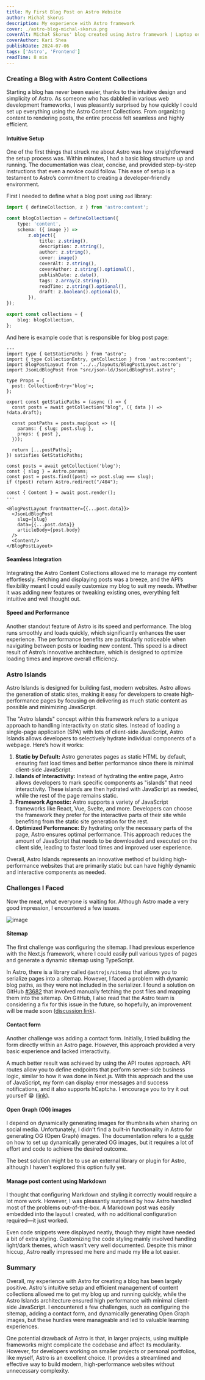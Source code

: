 ```yaml
---
title: My First Blog Post on Astro Website
author: Michał Skorus
description: My experience with Astro framework
cover: ./astro-blog-michal-skorus.png
coverAlt: Michał Skorus' blog created using Astro framework | Laptop on desk
coverAuthor: Kari Shea
publishDate: 2024-07-06
tags: ['Astro', 'Frontend']
readTime: 8 min
---
```


### Creating a Blog with Astro Content Collections

Starting a blog has never been easier, thanks to the intuitive design and simplicity of Astro. As someone who has dabbled in various web development frameworks, I was pleasantly surprised by how quickly I could set up everything using the Astro Content Collections. From organizing content to rendering posts, the entire process felt seamless and highly efficient.

#### Intuitive Setup

One of the first things that struck me about Astro was how straightforward the setup process was. Within minutes, I had a basic blog structure up and running. The documentation was clear, concise, and provided step-by-step instructions that even a novice could follow. This ease of setup is a testament to Astro’s commitment to creating a developer-friendly environment.

First I needed to define what a blog post using `zod` library:

```ts
import { defineCollection, z } from 'astro:content';

const blogCollection = defineCollection({
	type: 'content',
	schema: ({ image }) =>
		z.object({
			title: z.string(),
			description: z.string(),
			author: z.string(),
			cover: image()
			coverAlt: z.string(),
			coverAuthor: z.string().optional(),
			publishDate: z.date(),
			tags: z.array(z.string()),
			readTime: z.string().optional(),
			draft: z.boolean().optional(),
		}),
});

export const collections = {
	blog: blogCollection,
};
```

And here is example code that is responsible for blog post page:

```astro
---
import type { GetStaticPaths } from "astro";
import { type CollectionEntry, getCollection } from 'astro:content';
import BlogPostLayout from '../../layouts/BlogPostLayout.astro';
import JsonLdBlogPost from "src/json-ld/JsonLdBlogPost.astro";

type Props = {
  post: CollectionEntry<'blog'>;
};

export const getStaticPaths = (async () => {
  const posts = await getCollection("blog", ({ data }) => !data.draft);

  const postPaths = posts.map(post => ({
    params: { slug: post.slug },
    props: { post },
  }));

  return [...postPaths];
}) satisfies GetStaticPaths;

const posts = await getCollection('blog');
const { slug } = Astro.params;
const post = posts.find((post) => post.slug === slug);
if (!post) return Astro.redirect("/404");

const { Content } = await post.render();
---

<BlogPostLayout frontmatter={{...post.data}}>
  <JsonLdBlogPost
    slug={slug}
    data={{...post.data}}
    articleBody={post.body}
  />
  <Content/>
</BlogPostLayout>
```

#### Seamless Integration

Integrating the Astro Content Collections allowed me to manage my content effortlessly. Fetching and displaying posts was a breeze, and the API’s flexibility meant I could easily customize my blog to suit my needs. Whether it was adding new features or tweaking existing ones, everything felt intuitive and well thought out.

#### Speed and Performance

Another standout feature of Astro is its speed and performance. The blog runs smoothly and loads quickly, which significantly enhances the user experience. The performance benefits are particularly noticeable when navigating between posts or loading new content. This speed is a direct result of Astro’s innovative architecture, which is designed to optimize loading times and improve overall efficiency.

### Astro Islands

Astro Islands is designed for building fast, modern websites. Astro allows the generation of static sites, making it easy for developers to create high-performance pages by focusing on delivering as much static content as possible and minimizing JavaScript.

The "Astro Islands" concept within this framework refers to a unique approach to handling interactivity on static sites. Instead of loading a single-page application (SPA) with lots of client-side JavaScript, Astro Islands allows developers to selectively hydrate individual components of a webpage. Here’s how it works:

1. **Static by Default:** Astro generates pages as static HTML by default, ensuring fast load times and better performance since there is minimal client-side JavaScript.
2. **Islands of Interactivity:** Instead of hydrating the entire page, Astro allows developers to mark specific components as "islands" that need interactivity. These islands are then hydrated with JavaScript as needed, while the rest of the page remains static.
3. **Framework Agnostic:** Astro supports a variety of JavaScript frameworks like React, Vue, Svelte, and more. Developers can choose the framework they prefer for the interactive parts of their site while benefiting from the static site generation for the rest.
4. **Optimized Performance:** By hydrating only the necessary parts of the page, Astro ensures optimal performance. This approach reduces the amount of JavaScript that needs to be downloaded and executed on the client side, leading to faster load times and improved user experience.

Overall, Astro Islands represents an innovative method of building high-performance websites that are primarily static but can have highly dynamic and interactive components as needed.

### Challenges I Faced

Now the meat, what everyone is waiting for. Although Astro made a very good impression, I encountered a few issues.

![image](./emerson-vieira-meat-image.jpg)

#### Sitemap

The first challenge was configuring the sitemap. I had previous experience with the Next.js framework, where I could easily pull various types of pages and generate a dynamic sitemap using TypeScript.

In Astro, there is a library called `@astrojs/sitemap` that allows you to serialize pages into a sitemap. However, I faced a problem with dynamic blog paths, as they were not included in the serializer. I found a solution on GitHub [#3682](https://github.com/withastro/astro/issues/3682) that involved manually fetching the post files and mapping them into the sitemap. On GitHub, I also read that the Astro team is considering a fix for this issue in the future, so hopefully, an improvement will be made soon ([discussion link](https://github.com/withastro/roadmap/discussions/906)).

#### Contact form

Another challenge was adding a contact form. Initially, I tried building the form directly within an Astro page. However, this approach provided a very basic experience and lacked interactivity.

A much better result was achieved by using the API routes approach. API routes allow you to define endpoints that perform server-side business logic, similar to how it was done in Next.js. With this approach and the use of JavaScript, my form can display error messages and success notifications, and it also supports hCaptcha. I encourage you to try it out yourself 😁 ([link](https://www.michalskorus.pl/#contact)).

#### Open Graph (OG) images

I depend on dynamically generating images for thumbnails when sharing on social media. Unfortunately, I didn't find a built-in functionality in Astro for generating OG (Open Graph) images. The documentation refers to a [guide](https://techsquidtv.com/blog/generating-open-graph-images-for-astro/) on how to set up dynamically generated OG images, but it requires a lot of effort and code to achieve the desired outcome.

The best solution might be to use an external library or plugin for Astro, although I haven't explored this option fully yet.

#### Manage post content using Markdown

I thought that configuring Markdown and styling it correctly would require a lot more work. However, I was pleasantly surprised by how Astro handled most of the problems out-of-the-box. A Markdown post was easily embedded into the layout I created, with no additional configuration required—it just worked.

Even code snippets were displayed neatly, though they might have needed a bit of extra styling. Customizing the code styling mainly involved handling light/dark themes, which wasn’t very well documented. Despite this minor hiccup, Astro really impressed me here and made my life a lot easier.

### Summary

Overall, my experience with Astro for creating a blog has been largely positive. Astro's intuitive setup and efficient management of content collections allowed me to get my blog up and running quickly, while the Astro Islands architecture ensured high performance with minimal client-side JavaScript. I encountered a few challenges, such as configuring the sitemap, adding a contact form, and dynamically generating Open Graph images, but these hurdles were manageable and led to valuable learning experiences.

One potential drawback of Astro is that, in larger projects, using multiple frameworks might complicate the codebase and affect its modularity. However, for developers working on smaller projects or personal portfolios, like myself, Astro is an excellent choice. It provides a streamlined and effective way to build modern, high-performance websites without unnecessary complexity.
